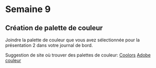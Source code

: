 # Semaine 9 
## Création de palette de couleur
Joindre la palette de couleur que vous avez sélectionnée pour la présentation 2 dans votre journal de bord.   

Suggestion de site où trouver des palettes de couleur: 
[Coolors](https://coolors.co/)
[Adobe couleur](https://color.adobe.com/fr/create/color-wheel)
